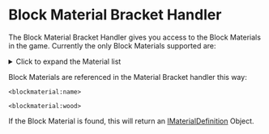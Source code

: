 # Block Material Bracket Handler


The Block Material Bracket Handler gives you access to the Block Materials in the game.
Currently the only Block Materials supported are:

<details>
	<summary>Click to expand the Material list</summary>
	<ul>
		<li>Air</li>
		<li>Grass</li>
		<li>Ground</li>
		<li>Wood</li>
		<li>Rock</li>
		<li>Iron</li>
		<li>Anvil</li>
		<li>Water</li>
		<li>Lava</li>
		<li>Leaves</li>
		<li>Plants</li>
		<li>Vine</li>
		<li>Sponge</li>
		<li>Cloth</li>
		<li>Fire</li>
		<li>sand</li>
		<li>Circuits</li>
		<li>Carpet</li>
		<li>Glass</li>
		<li>Redstone_Light</li>
		<li>TNT</li>
		<li>Coral</li>
		<li>Ice</li>
		<li>Packed_Ice</li>
		<li>Crafted_Snow</li>
		<li>Cactus</li>
		<li>Clay</li>
		<li>Gourd</li>
		<li>Dragon_Egg</li>
		<li>Portal</li>
		<li>Cake</li>
		<li>Web</li>
	</ul>
</details>

Block Materials are referenced in the Material Bracket handler this way:

```
<blockmaterial:name>

<blockmaterial:wood>
```

If the Block Material is found, this will return an [IMaterialDefinition](/Mods/ContentTweaker/Vanilla/Types/Block/IMaterialDefinition/) Object.  